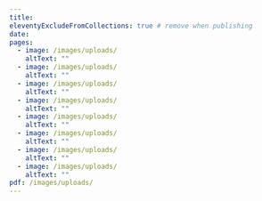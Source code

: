 ```yaml
---
title:
eleventyExcludeFromCollections: true # remove when publishing
date:
pages:
  - image: /images/uploads/
    altText: ""
  - image: /images/uploads/
    altText: ""
  - image: /images/uploads/
    altText: ""
  - image: /images/uploads/
    altText: ""
  - image: /images/uploads/
    altText: ""
  - image: /images/uploads/
    altText: ""
  - image: /images/uploads/
    altText: ""
  - image: /images/uploads/
    altText: ""
pdf: /images/uploads/
---
```

